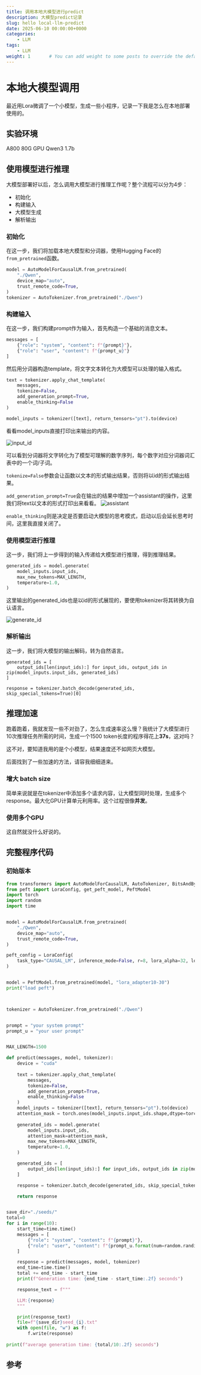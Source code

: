 ```yaml
---
title: 调用本地大模型进行predict
description: 大模型predict记录
slug: hello local-llm-predict
date: 2025-06-10 00:00:00+0000
categories:
    - LLM
tags:
    - LLM
weight: 1       # You can add weight to some posts to override the default sorting (date descending)
---
```


# 本地大模型调用
最近用Lora微调了一个小模型，生成一些小程序，记录一下我是怎么在本地部署使用的。

## 实验环境
A800 80G GPU
Qwen3 1.7b

## 使用模型进行推理
大模型部署好以后，怎么调用大模型进行推理工作呢？整个流程可以分为4步：

+ 初始化
+ 构建输入
+ 大模型生成
+ 解析输出
  
### 初始化
在这一步，我们将加载本地大模型和分词器，使用Hugging Face的`from_pretrained`函数。

```python
model = AutoModelForCausalLM.from_pretrained(
    "./Qwen", 
    device_map="auto",
    trust_remote_code=True,
)
tokenizer = AutoTokenizer.from_pretrained("./Qwen")
```

### 构建输入
在这一步，我们构建prompt作为输入，首先构造一个基础的消息文本。

```python
messages = [
    {"role": "system", "content": f"{prompt}"},
    {"role": "user", "content": f"{prompt_u}"}
]
```

然后用分词器构造template，将文字文本转化为大模型可以处理的输入格式。

```python
text = tokenizer.apply_chat_template(
    messages,
    tokenize=False,
    add_generation_prompt=True,
    enable_thinking=False
)

model_inputs = tokenizer([text], return_tensors="pt").to(device)
```

看看model_inputs直接打印出来输出的内容。

![input_id](input_ids.png)

可以看到分词器将文字转化为了模型可理解的数字序列，每个数字对应分词器词汇表中的一个词/子词。

`tokenize=False`参数会让函数以文本的形式输出结果，否则将以id的形式输出结果。

`add_generation_prompt=True`会在输出的结果中增加一个assistant的操作，这里我们将text以文本的形式打印出来看看。
![assistant](assistant.png)

`enable_thinking`则是决定是否要启动大模型的思考模式，启动以后会延长思考时间，这里我直接关闭了。

### 使用模型进行推理
这一步，我们将上一步得到的输入传递给大模型进行推理，得到推理结果。

```python
generated_ids = model.generate(
    model_inputs.input_ids,
    max_new_tokens=MAX_LENGTH,
    temperature=1.0,
)
```

这里输出的generated_ids也是以id的形式展现的，要使用tokenizer将其转换为自认语言。

![generate_id](generate.png)

### 解析输出
这一步，我们将大模型的输出解码，转为自然语言。

```
generated_ids = [
    output_ids[len(input_ids):] for input_ids, output_ids in zip(model_inputs.input_ids, generated_ids)
]

response = tokenizer.batch_decode(generated_ids, skip_special_tokens=True)[0]
```


## 推理加速
跑着跑着，我就发现一些不对劲了，怎么生成速率这么慢？我统计了大模型进行10次推理任务所需的时间，生成一个1500 token长度的程序得花上**37s**，这对吗？

这不对，要知道我用的是个小模型，结果速度还不如网页大模型。

后面找到了一些加速的方法，请容我细细道来。

### 增大 batch size
简单来说就是在tokenizer中添加多个请求内容，让大模型同时处理，生成多个response。最大化GPU计算单元利用率​。这个过程很像**并发**。

### 使用多个GPU
这自然就没什么好说的。


## 完整程序代码

### 初始版本

```python
from transformers import AutoModelForCausalLM, AutoTokenizer, BitsAndBytesConfig
from peft import LoraConfig, get_peft_model, PeftModel
import torch
import random
import time


model = AutoModelForCausalLM.from_pretrained(
    "./Qwen", 
    device_map="auto",
    trust_remote_code=True,
)

peft_config = LoraConfig(
    task_type="CAUSAL_LM", inference_mode=False, r=8, lora_alpha=32, lora_dropout=0.1, target_modules=["q_proj", "v_proj"]
)


model = PeftModel.from_pretrained(model, "lora_adapter10-30")
print("load peft")



tokenizer = AutoTokenizer.from_pretrained("./Qwen")


prompt = "your system prompt"
prompt_u = "your user prompt"


MAX_LENGTH=1500

def predict(messages, model, tokenizer):
    device = "cuda"
    
    text = tokenizer.apply_chat_template(
        messages,
        tokenize=False,
        add_generation_prompt=True,
        enable_thinking=False
    )
    model_inputs = tokenizer([text], return_tensors="pt").to(device)
    attention_mask = torch.ones(model_inputs.input_ids.shape,dtype=torch.long,device="cuda")
    
    generated_ids = model.generate(
        model_inputs.input_ids,
        attention_mask=attention_mask,
        max_new_tokens=MAX_LENGTH,
        temperature=1.0,
    )

    generated_ids = [
        output_ids[len(input_ids):] for input_ids, output_ids in zip(model_inputs.input_ids, generated_ids)
    ]

    response = tokenizer.batch_decode(generated_ids, skip_special_tokens=True)[0]

    return response


save_dir="./seeds/"
total=0
for i in range(10):
    start_time=time.time()
    messages = [
        {"role": "system", "content": f"{prompt}"},
        {"role": "user", "content": f"{prompt_u.format(num=random.randint(5, 40))}"}
    ]

    response = predict(messages, model, tokenizer)
    end_time=time.time()
    total += end_time - start_time
    print(f"Generation time: {end_time - start_time:.2f} seconds")

    response_text = f"""

    LLM:{response}
    """

    print(response_text)
    file=f"{save_dir}seed_{i}.txt"
    with open(file, "w") as f:
        f.write(response)
        
print(f"average generation time: {total/10:.2f} seconds")


```


## 参考